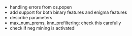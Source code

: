 - handling errors from os.popen
- add support for both binary features and enigma features
- describe parameters
- max_num_prems, knn_prefiltering: check this carefully
- check if neg mining is activated
